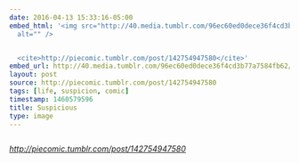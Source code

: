 ```yaml
---
date: 2016-04-13 15:33:16-05:00
embed_html: '<img src="http://40.media.tumblr.com/96ec60ed0dece36f4cd3b77a7584fb62/tumblr_o5jqqclFIx1qhnegdo1_500.jpg"
  alt="" />


  <cite>http://piecomic.tumblr.com/post/142754947580</cite>'
embed_url: http://40.media.tumblr.com/96ec60ed0dece36f4cd3b77a7584fb62/tumblr_o5jqqclFIx1qhnegdo1_500.jpg
layout: post
source: http://piecomic.tumblr.com/post/142754947580
tags: [life, suspicion, comic]
timestamp: 1460579596
title: Suspicious
type: image
---
```

<img src="http://40.media.tumblr.com/96ec60ed0dece36f4cd3b77a7584fb62/tumblr_o5jqqclFIx1qhnegdo1_500.jpg" alt="" />

<cite>http://piecomic.tumblr.com/post/142754947580</cite>

